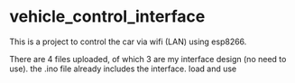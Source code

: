 # vehicle_control_interface

This is a project to control the car via wifi (LAN) using esp8266. 

There are 4 files uploaded, of which 3 are my interface design (no need to use).
the .ino file already includes the interface. load and use

